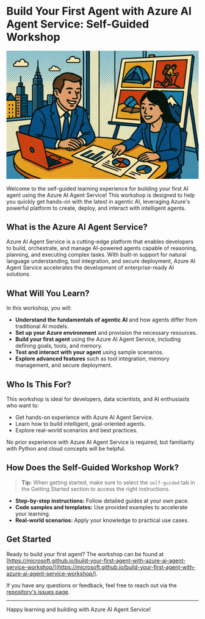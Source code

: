 # Build Your First Agent with Azure AI Agent Service: Self-Guided Workshop

![Contoso Sales Analysis Agent](../media/persona.png)

Welcome to the self-guided learning experience for building your first AI agent using the Azure AI Agent Service! This workshop is designed to help you quickly get hands-on with the latest in agentic AI, leveraging Azure's powerful platform to create, deploy, and interact with intelligent agents.

## What is the Azure AI Agent Service?

Azure AI Agent Service is a cutting-edge platform that enables developers to build, orchestrate, and manage AI-powered agents capable of reasoning, planning, and executing complex tasks. With built-in support for natural language understanding, tool integration, and secure deployment, Azure AI Agent Service accelerates the development of enterprise-ready AI solutions.

## What Will You Learn?

In this workshop, you will:

- **Understand the fundamentals of agentic AI** and how agents differ from traditional AI models.
- **Set up your Azure environment** and provision the necessary resources.
- **Build your first agent** using the Azure AI Agent Service, including defining goals, tools, and memory.
- **Test and interact with your agent** using sample scenarios.
- **Explore advanced features** such as tool integration, memory management, and secure deployment.

## Who Is This For?

This workshop is ideal for developers, data scientists, and AI enthusiasts who want to:

- Get hands-on experience with Azure AI Agent Service.
- Learn how to build intelligent, goal-oriented agents.
- Explore real-world scenarios and best practices.

No prior experience with Azure AI Agent Service is required, but familiarity with Python and cloud concepts will be helpful.

## How Does the Self-Guided Workshop Work?

> **Tip:** When getting started, make sure to select the `self-guided` tab in the Getting Started section to access the right instructions.

- **Step-by-step instructions:** Follow detailed guides at your own pace.
- **Code samples and templates:** Use provided examples to accelerate your learning.
- **Real-world scenarios:** Apply your knowledge to practical use cases.

## Get Started

Ready to build your first agent? The workshop can be found at [https://microsoft.github.io/build-your-first-agent-with-azure-ai-agent-service-workshop/](https://microsoft.github.io/build-your-first-agent-with-azure-ai-agent-service-workshop/).

If you have any questions or feedback, feel free to reach out via the [repository's issues page](https://github.com/microsoft/build-your-first-agent-with-azure-ai-agent-service-workshop/issues).

---

Happy learning and building with Azure AI Agent Service!

